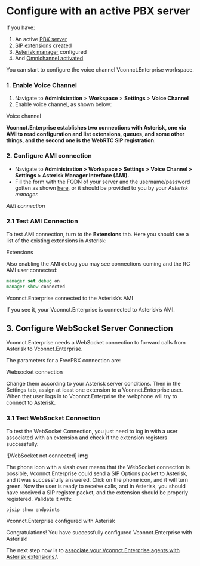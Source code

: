 # Configure with an active PBX server

If you have:

1. An active [PBX server](../configure-without-previously-having-a-pbx-server/)
2. [SIP extensions](../configure-without-previously-having-a-pbx-server/sip-extensions.md) created
3. [Asterisk manager](../configure-without-previously-having-a-pbx-server/configure-asterisk-manager-interface-and-users.md) configured
4. And [Omnichannel activated](../../../omnichannel/#enable-omnichannel)

You can start to configure the voice channel Vconnct.Enterprise workspace.

### 1. Enable Voice Channel

1. Navigate to **Administration** > **Workspace** > **Settings** > **Voice Channel**
2. Enable voice channel, as shown below:

<figcaption><p>Voice channel</p></figcaption>

**Vconnct.Enterprise establishes two connections with Asterisk, one via AMI to read configuration and list extensions, queues, and some other things, and the second one is the WebRTC SIP registration.**

### 2. Configure AMI connection

* Navigate to **Administration > Workspace > Settings > Voice Channel > Settings > Asterisk Manager Interface (AMI).**
* Fill the form with the FQDN of your server and the username/password gotten as shown [here](../configure-without-previously-having-a-pbx-server/), or it should be provided to you by your _Asterisk manager._

<figcaption><p><em>AMI connection</em></p></figcaption>

### 2.1 Test AMI Connection&#x20;

To test AMI connection, turn to the **Extensions** tab. Here you should see a list of the existing extensions in Asterisk:

<figcaption><p>Extensions</p></figcaption>

Also enabling the AMI debug you may see connections coming and the RC AMI user connected:

```tcl
manager set debug on
manager show connected
```

<figcaption><p>Vconnct.Enterprise connected to the Asterisk’s AMI</p></figcaption>

If you see it, your Vconnct.Enterprise is connected to Asterisk’s AMI.

## 3. Configure WebSocket Server Connection

Vconnct.Enterprise needs a WebSocket connection to forward calls from Asterisk to Vconnct.Enterprise.

The parameters for a FreePBX connection are:

<figcaption><p>Websocket connection</p></figcaption>

Change them according to your Asterisk server conditions. Then in the Settings tab, assign at least one extension to a Vconnct.Enterprise user. When that user logs in to Vconnct.Enterprise the webphone will try to connect to Asterisk.

### 3.1 Test WebSocket Connection&#x20;

To test the WebSocket Connection, you just need to log in with a user associated with an extension and check if the extension registers successfully.&#x20;

![WebSocket not connected] **img**

The phone icon with a slash over means that the WebSocket connection is possible, Vconnct.Enterprise could send a SIP Options packet to Asterisk, and it was successfully answered. Click on the phone icon, and it will turn green. Now the user is ready to receive calls, and in Asterisk, you should have received a SIP register packet, and the extension should be properly registered. Validate it with:

`pjsip show endpoints`

<figcaption><p>Vconnct.Enterprise configured with Asterisk</p></figcaption>
Congratulations! You have successfully configured Vconnct.Enterprise with Asterisk!

The next step now is to [associate your Vconnct.Enterprise agents with Asterisk extensions.](associate-agents-with-extensions-in-Vconnct.Enterprise.md)\
